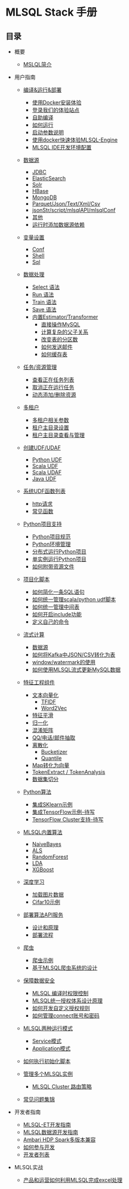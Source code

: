 <!--
  Licensed to the Apache Software Foundation (ASF) under one
  or more contributor license agreements.  See the NOTICE file
  distributed with this work for additional information
  regarding copyright ownership.  The ASF licenses this file
  to you under the Apache License, Version 2.0 (the
  "License"); you may not use this file except in compliance
  with the License.  You may obtain a copy of the License at

    http://www.apache.org/licenses/LICENSE-2.0

  Unless required by applicable law or agreed to in writing,
  software distributed under the License is distributed on an
  "AS IS" BASIS, WITHOUT WARRANTIES OR CONDITIONS OF ANY
  KIND, either express or implied.  See the License for the
  specific language governing permissions and limitations
  under the License.
-->

# MLSQL Stack 手册

## 目录

* 概要
    * [MSLQL简介](getting_started/READEME.md)        

* 用户指南
    * [编译&运行&部署](installation/README.md)
        * [使用Docker安装体验](installation/docker.md)
        * [登录我们的体验站点](installation/trymlsql.md)
        * [自助编译](installation/compile.md)           
        * [如何运行](installation/run.md)
        * [启动参数说明](installation/startup-configuration.md)
        * [使用docker快速体验MLSQL-Engine](installation/docker-fast.md)
        * [MLSQL IDE开发环境配置](installation/ide.md)
        
    * [数据源](datasource/README.md)      
        * [JDBC](datasource/jdbc.md)
        * [ElasticSearch](datasource/es.md)
        * [Solr](datasource/solr.md)
        * [HBase](datasource/hbase.md)
        * [MongoDB](datasource/mongodb.md)
        * [Parquet/Json/Text/Xml/Csv](datasource/file.md)
        * [jsonStr/script/mlsqlAPI/mlsqlConf](datasource/mlsql_source.md)        
        * [其他](datasource/other.md)
        * [运行时添加数据源依赖](datasource/dynamically_add.md)
    
    * [变量设置](variable/README.md)
        * [Conf](variable/conf.md)
        * [Shell](variable/shell.md)
        * [Sql](variable/sql.md)        
    
    * [数据处理](process/README.md)
        * [Select 语法](process/select.md)
        * [Run 语法](process/run.md)
        * [Train 语法](process/train.md)
        * [Save 语法](process/save.md)   
        * [内置Estimator/Transformer](process/estimator_transformer/README.md)
           * [直接操作MySQL](process/estimator_transformer/JDBC.md)
           * [计算复杂的父子关系](process/estimator_transformer/TreeBuildExt.md)
           * [改变表的分区数](process/estimator_transformer/RepartitionExt.md)
           * [如何发送邮件](process/estimator_transformer/SendMessage.md) 
           * [如何缓存表](process/estimator_transformer/CacheExt.md)   
    
    * [任务/资源管理](jobs/README.md)
        * [查看正在任务列表](jobs/list_jobs.md)
        * [取消正在运行任务](jobs/cancel_job.md)
        * [动态添加/删除资源](jobs/dynamic_resource.md)
    
    * [多租户](multi_tenement/README.md)
        * [多租户相关参数](multi_tenement/conf.md)
        * [租户主目录设置](multi_tenement/home.md)
        * [租户主目录查看与管理](multi_tenement/home_fs.md)        
    
    * [创建UDF/UDAF](udf/README.md)
        * [Python UDF](udf/python_udf.md)       
        * [Scala UDF](udf/scala_udf.md)
        * [Scala UDAF](udf/scala_udaf.md)
        * [Java UDF](udf/java_udf.md)
    
    * [系统UDF函数列表](system_udf/README.md)
        * [http请求](system_udf/http.md)
        * [常见函数](system_udf/vec.md)
    
    * [Python项目支持](python/README.md)
        * [Python项目规范](python/project.md)
        * [Python环境管理](python/python-env.md)        
        * [分布式运行Python项目](python/distribute-python.md)
        * [单实例运行Python项目](python/python.md)
        * [如何附带资源文件](python/resource.md)  
    
    * [项目化脚本](include/README.md)        
        * [如何简化一条SQL语句](include/sql.md)        
        * [如何统一管理scala/python udf脚本](include/include_script.md)        
        * [如何统一管理中间表](include/table.md)
        * [如何开启include功能](include/enable.md)
        * [定义自己的命令](include/commands.md)
        
    * [流式计算](stream/README.md)        
        * [数据源](stream/datasource.md)           
        * [如何将Kafka中JSON/CSV转化为表](stream/data_convert.md)
        * [window/watermark的使用](stream/window_wartermark.md) 
        * [如何使用MLSQL流式更新MySQL数据](stream/stream_mysql_update.md)                   
    
    * [特征工程组件](feature/README.md)          
      * [文本向量化](feature/nlp.md)
         * [TFIDF](feature/tfidf.md)
         * [Word2Vec](feature/word2vec.md)
      * [特征平滑](feature/scale.md)
      * [归一化](feature/normalize.md)
      * [混淆矩阵](feature/confusion_matrix.md)
      * [QQ/电话/邮件抽取](feature/some_extract.md)           
      * [离散化](feature/discretizer/README.md)
        * [Bucketizer](feature/discretizer/bucketizer.md)
        * [Quantile](feature/discretizer/quantile.md)      
      * [Map转化为向量](feature/vecmap.md)      
      * [TokenExtract / TokenAnalysis]()
      * [数据集切分](feature/rate_sample.md)                 
                       
    * [Python算法](python_alg/README.md)
        * [集成SKlearn示例](python_alg/sklearn.md)
        * [集成TensorFlow示例-待写]()
        * [TensorFlow Cluster支持-待写]()
    
    * [MLSQL内置算法](algs/README.md)
        * [NaiveBayes](algs/naive_bayes.md)
        * [ALS](algs/als.md)
        * [RandomForest](algs/random_forest.md)        
        * [LDA](algs/lda.md)        
        * [XGBoost](algs/xgboost.md)
    
    * [深度学习](dl/README.md)
        * [加载图片数据](dl/load_image.md)
        * [Cifar10示例](dl/cifar10.md)
        
    * [部署算法API服务](api_deploy/README.md)
        * [设计和原理](api_deploy/design.md)
        * [部署流程](api_deploy/case.md)        
        
    * [爬虫]()
        * [爬虫示例]()
        * [基于MLSQL爬虫系统的设计]()
    
    * [保障数据安全](security/README.md)
        * [MLSQL 编译时权限控制](security/compile-auth.md)
        * [MLSQL统一授权体系设计原理](security/design.md)
        * [如何开发自定义授权规则](security/build.md)
        * [如何管理connect账号和密码](security/user_password.md)
    
    * [MLSQL两种运行模式](mode/README.md)
        * [Service模式](mode/service.md)
        * [Application模式](mode/application.md)
            
    * [如何执行初始化脚本](application/README.md)            
        
    * [管理多个MLSQL实例](cluster/README.md)
        * [MLSQL Cluster 路由策略](cluster/route.md)    
    
    * [常见问题集锦](qa/README.md)        
        

* 开发者指南
    * [MLSQL-ET开发指南](develop/et.md) 
    * [MLSQL数据源开发指南](develop/datasource.md)
    * [Ambari HDP Spark多版本兼容](develop/ambari_multi_spark.md)
    * [如何参与开发]()
    * [开发者列表]() 

* MLSQL实战 
    * [产品和运营如何利用MLSQL完成excel处理](action/mlsql-excel.md) 
           
         
    
           
           


    
        
